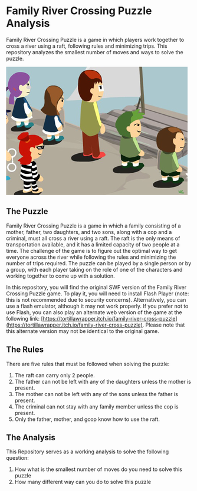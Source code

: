 # Family River Crossing Puzzle Analysis
Family River Crossing Puzzle is a game in which players work together to cross a river using a raft, following rules and minimizing trips. This repository analyzes the smallest number of moves and ways to solve the puzzle.

![The Puzzle](family_river_crossing_puzzle_image.jpg)

## The Puzzle
Family River Crossing Puzzle is a game in which a family consisting of a mother, father, two daughters, and two sons, along with a cop and a criminal, must all cross a river using a raft. The raft is the only means of transportation available, and it has a limited capacity of two people at a time. The challenge of the game is to figure out the optimal way to get everyone across the river while following the rules and minimizing the number of trips required. The puzzle can be played by a single person or by a group, with each player taking on the role of one of the characters and working together to come up with a solution.

In this repository, you will find the original SWF version of the Family River Crossing Puzzle game. To play it, you will need to install Flash Player (note: this is not recommended due to security concerns). Alternatively, you can use a flash emulator, although it may not work properly. If you prefer not to use Flash, you can also play an alternate web version of the game at the following link: [https://tortillawrapper.itch.io/family-river-cross-puzzle](https://tortillawrapper.itch.io/family-river-cross-puzzle). Please note that this alternate version may not be identical to the original game.

## The Rules
There are five rules that must be followed when solving the puzzle:
1. The raft can carry only 2 people.
2. The father can not be left with any of the daughters unless the mother is present.
3. The mother can not be left with any of the sons unless the father is present.
4. The criminal can not stay with any family member unless the cop is present.
5. Only the father, mother, and gcop know how to use the raft.

## The Analysis
This Repository serves as a working analysis to solve the following question:
1. How what is the smallest number of moves do you need to solve this puzzle
2. How many different way can you do to solve this puzzle
